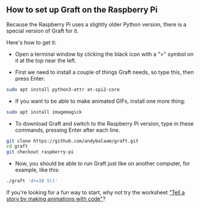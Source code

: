 ## How to set up Graft on the Raspberry Pi

Because the Raspberry Pi uses a slightly older Python version, there is a
special version of Graft for it.

Here's how to get it:

* Open a terminal window by clicking the black icon with a ">" symbol on it at
  the top near the left.

* First we need to install a couple of things Graft needs, so type this, then
  press Enter:

```bash
sudo apt install python3-attr at-spi2-core
```

* If you want to be able to make animated GIFs, install one more thing:

```bash
sudo apt install imagemagick
```

* To download Graft and switch to the Raspberry Pi version, type in these
  commands, pressing Enter after each line.

```bash
git clone https://github.com/andybalaam/graft.git
cd graft
git checkout raspberry-pi
```

* Now, you should be able to run Graft just like on another computer, for
  example, like this:

```bash
./graft 'd+=10 S()'
```

If you're looking for a fun way to start, why not try the worksheet
["Tell a story by making animations with code"](http://www.artificialworlds.net/blog/2018/09/24/worksheet-tell-a-story-by-making-animations-with-code/)?
